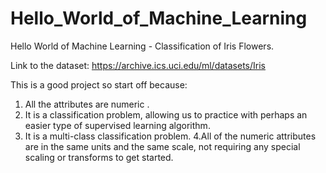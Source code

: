 # Hello_World_of_Machine_Learning
Hello World of Machine Learning - Classification of Iris Flowers.

Link to the dataset: https://archive.ics.uci.edu/ml/datasets/Iris

This is a good project so start off because:

1. All the attributes are numeric .
2. It is a classification problem, allowing us to practice with perhaps an easier type of supervised learning algorithm.
3. It is a multi-class classification problem.
4.All of the numeric attributes are in the same units and the same scale, not requiring any special scaling or transforms to get started.
